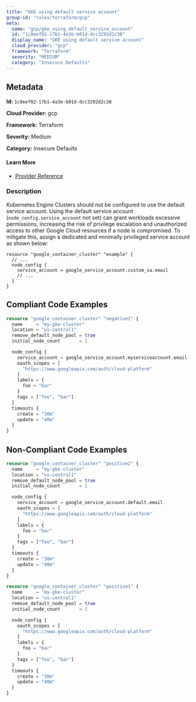 ```yaml
---
title: "GKE using default service account"
group-id: "rules/terraform/gcp"
meta:
  name: "gcp/gke_using_default_service_account"
  id: "1c8eef02-17b1-4a3e-b01d-dcc3292d2c38"
  display_name: "GKE using default service account"
  cloud_provider: "gcp"
  framework: "Terraform"
  severity: "MEDIUM"
  category: "Insecure Defaults"
---
```

## Metadata

**Id:** `1c8eef02-17b1-4a3e-b01d-dcc3292d2c38`

**Cloud Provider:** gcp

**Framework:** Terraform

**Severity:** Medium

**Category:** Insecure Defaults

#### Learn More

 - [Provider Reference](https://registry.terraform.io/providers/hashicorp/google/latest/docs/resources/container_cluster#node_config)

### Description

 Kubernetes Engine Clusters should not be configured to use the default service account. Using the default service account (`node_config.service_account` not set) can grant workloads excessive permissions, increasing the risk of privilege escalation and unauthorized access to other Google Cloud resources if a node is compromised. To mitigate this, assign a dedicated and minimally privileged service account as shown below:

```
resource "google_container_cluster" "example" {
  // ...
  node_config {
    service_account = google_service_account.custom_sa.email
    // ...
  }
}
```


## Compliant Code Examples
```terraform
resource "google_container_cluster" "negative1" {
  name     = "my-gke-cluster"
  location = "us-central1"
  remove_default_node_pool = true
  initial_node_count       = 1

  node_config {
    service_account = google_service_account.myserviceaccount.email
    oauth_scopes = [
      "https://www.googleapis.com/auth/cloud-platform"
    ]
    labels = {
      foo = "bar"
    }
    tags = ["foo", "bar"]
  }
  timeouts {
    create = "30m"
    update = "40m"
  }
}

```
## Non-Compliant Code Examples
```terraform
resource "google_container_cluster" "positive2" {
  name     = "my-gke-cluster"
  location = "us-central1"
  remove_default_node_pool = true
  initial_node_count       = 1

  node_config {
    service_account = google_service_account.default.email
    oauth_scopes = [
      "https://www.googleapis.com/auth/cloud-platform"
    ]
    labels = {
      foo = "bar"
    }
    tags = ["foo", "bar"]
  }
  timeouts {
    create = "30m"
    update = "40m"
  }
}

```

```terraform
resource "google_container_cluster" "positive1" {
  name     = "my-gke-cluster"
  location = "us-central1"
  remove_default_node_pool = true
  initial_node_count       = 1

  node_config {
    oauth_scopes = [
      "https://www.googleapis.com/auth/cloud-platform"
    ]
    labels = {
      foo = "bar"
    }
    tags = ["foo", "bar"]
  }
  timeouts {
    create = "30m"
    update = "40m"
  }
}

```
